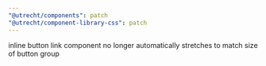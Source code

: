 ```yaml
---
"@utrecht/components": patch
"@utrecht/component-library-css": patch
---
```


inline button link component no longer automatically stretches to match size of button group
